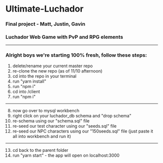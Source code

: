 # Ultimate-Luchador
### Final project - Matt, Justin, Gavin

### Luchador Web Game with PvP and RPG elements

***

### Alright boys we're starting 100% fresh, follow these steps:

1. delete/rename your current master repo 
2. re-clone the new repo (as of 11/10 afternoon)
3. cd into the repo in your terminal
4. run "yarn install"
5. run "npm i"
6. cd into /client
7. run "npm i"

***

8. now go over to mysql workbench
9. right click on your luchador_db schema and "drop schema"
10. re-schema using our "schema.sql" file
11. re-seed our test character using our "seeds.sql" file
12. re-seed our NPC characters using our "150seeds.sql" file (just paste it all into workbench and run it)

****

13. cd back to the parent folder
14. run "yarn start" - the app will open on localhost:3000


